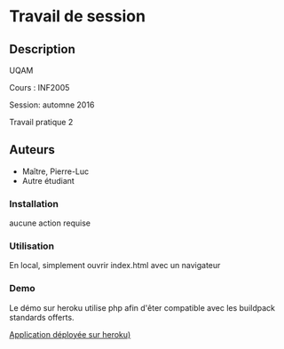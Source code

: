 # Travail de session

## Description

UQAM

  

Cours : INF2005 

Session: automne 2016

Travail pratique 2

  

## Auteurs

- Maître, Pierre-Luc
- Autre étudiant
  
### Installation
aucune action requise
  
### Utilisation
En local, simplement ouvrir index.html avec un navigateur

### Demo
Le démo sur heroku utilise php afin d'êter compatible avec les buildpack standards offerts.

[Application déployée sur heroku)](https://inf2005-tp2-2016.herokuapp.com/)
